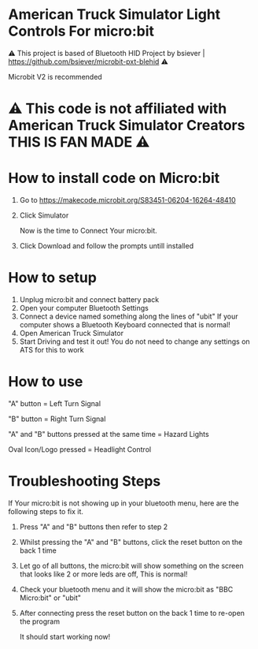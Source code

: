 # American Truck Simulator Light Controls For micro:bit
  ⚠️ This project is based of Bluetooth HID Project by bsiever | https://github.com/bsiever/microbit-pxt-blehid ⚠️

Microbit V2 is recommended 

# ⚠️ This code is not affiliated with American Truck Simulator Creators THIS IS FAN MADE ⚠️

# How to install code on Micro:bit
 1. Go to https://makecode.microbit.org/S83451-06204-16264-48410
 2. Click Simulator

     Now is the time to Connect Your micro:bit.

 4. Click Download and follow the prompts untill installed

# How to setup
 1. Unplug micro:bit and connect battery pack
 2. Open your computer Bluetooth Settings 
 3. Connect a device named something along the lines of "ubit"
    If your computer shows a Bluetooth Keyboard connected that is normal!
 4. Open American Truck Simulator
 5. Start Driving and test it out!
    You do not need to change any settings on ATS for this to work

# How to use
 
 "A" button = Left Turn Signal
 
 "B" button = Right Turn Signal
 
 "A" and "B" buttons pressed at the same time = Hazard Lights
 
 Oval Icon/Logo pressed = Headlight Control

 # Troubleshooting Steps
   If Your micro:bit is not showing up in your bluetooth menu, here are the following steps to fix it.

   1. Press "A" and "B" buttons then refer to step 2
   2. Whilst pressing the "A" and "B" buttons, click the reset button on the back 1 time
   3. Let go of all buttons, the micro:bit will show something on the screen that looks like 2 or more leds are off, This is normal!
   4. Check your bluetooth menu and it will show the micro:bit as "BBC Micro:bit" or "ubit"
   5. After connecting press the reset button on the back 1 time to re-open the program

      It should start working now!
